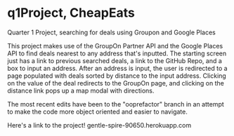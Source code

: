 # q1Project, CheapEats
Quarter 1 Project, searching for deals using Groupon and Google Places

This project makes use of the GroupOn Partner API and the Google Places API to find deals nearest to any address that's inputted. The starting screen just has a link to previous searched deals, a link to the GitHub Repo, and a box to input an address. After an address is input, the user is redirected to a page populated with deals sorted by distance to the input address. Clicking on the value of the deal redirects to the GroupOn page, and clicking on the distance link pops up a map modal with directions.

The most recent edits have been to the "ooprefactor" branch in an attempt to make the code more object oriented and easier to navigate.

Here's a link to the project!
gentle-spire-90650.herokuapp.com

